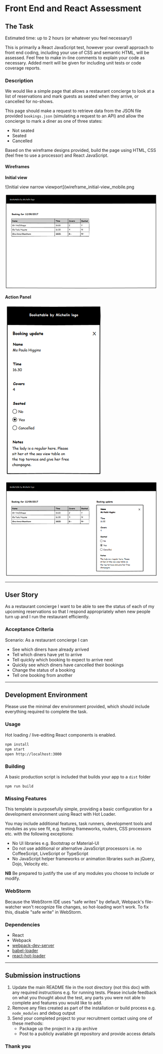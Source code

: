 
Front End and React Assessment
=====================


## The Task

Estimated time: up to 2 hours (or whatever you feel necessary!)

This is primarily a React JavaScript test, however your overall approach to front end coding, including your use of CSS and semantic HTML, will be assessed. Feel free to make in-line comments to explain your code as necessary.
Added merit will be given for including unit tests or code coverage reports.

### Description

We would like a simple page that allows a restaurant concierge to look at a list of reservations and mark guests as seated when they arrive, or cancelled for no-shows.

This page should make a request to retrieve data from the JSON file provided `bookings.json` (simulating a request to an API) and allow the concierge to mark a diner as one of three states:

* Not seated
* Seated
* Cancelled

Based on the wireframe designs provided, build the page using HTML, CSS (feel free to use a processor) and React JavaScript.

#### Wireframes

**Initial view**


![Initial view narrow viewport](wireframe_initial-view_mobile.png

![Initial view wide viewport](wireframe_initial-view_desktop.png)

**Action Panel**

![Action panel narrow viewport](wireframe_action-panel_mobile.png)

![Action panel wide viewport](wireframe_action-panel_desktop.png)

---------------------------------

## User Story

As a restaurant concierge I want to be able to see the status of each of my upcoming reservations so that I respond appropriately when new people turn up and I run the restaurant efficiently.

### Acceptance Criteria

Scenario: As a restaurant concierge I can

- See which diners have already arrived
- Tell which diners have yet to arrive
- Tell quickly which booking to expect to arrive next
- Quickly see which diners have cancelled their bookings
- Change the status of a booking
- Tell one booking from another

---------------------------------

## Development Environment

Please use the minimal dev environment provided, which should include everything required to complete the task.

### Usage

Hot loading / live-editing React components is enabled.

```
npm install
npm start
open http://localhost:3000
```

### Building

A basic production script is included that builds your app to a `dist` folder

```
npm run build
```

### Missing Features

This template is purposefully simple, providing a basic configuration for a development environment using React with Hot Loader.

You may include additional features, task runners, development tools and modules as you see fit, e.g. testing frameworks, routers, CSS processors etc. with the following exceptions:

* No UI libraries e.g. Bootstrap or Material-UI
* Do not use additional or alternative JavaScript processors i.e. no CoffeeScript, LiveScript or TypeScript
* No JavaScript helper frameworks or animation libraries such as jQuery, Dojo, Velocity etc.

**NB** Be prepared to justify the use of any modules you choose to include or modify.

### WebStorm

Because the WebStorm IDE uses "safe writes" by default, Webpack's file-watcher won't recognize file changes, so hot-loading won't work. To fix this, disable "safe write" in WebStorm.

### Dependencies

- React
- Webpack
- [webpack-dev-server](https://github.com/webpack/webpack-dev-server)
- [babel-loader](https://github.com/babel/babel-loader)
- [react-hot-loader](https://github.com/gaearon/react-hot-loader)

---------------------------------

## Submission instructions

1. Update the main README file in the root directory (not this doc) with any required instructions e.g. for running tests. Please include feedback on what you thought about the test, any parts you were not able to complete and features you would like to add.
2. Remove any files created as part of the installation or build process e.g. `node_modules` and debug output
3. Send your completed project to your recruitment contact using one of these methods:
    - Package up the project in a zip archive
    - Post to a publicly available git repository and provide access details

### Thank you

